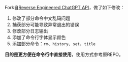 Fork自[Reverse Engineered ChatGPT API](https://github.com/acheong08/ChatGPT)，做了如下修改：
1. 修改了部分命令中文乱码问题
2. 捕获部分可能导致异常退出的错误
3. 修改部分日志输出
4. 添加了命令行字体显示颜色
5. 添加部分命令：`rm`、`history`、`set`、`title`

**目的是更方便在命令行中直接使用**，使用方式参考原REPO。